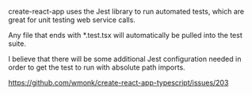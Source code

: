 create-react-app uses the Jest library to run automated tests, which are great for
unit testing web service calls.

Any file that ends with *.test.tsx will automatically be pulled into the test suite.

I believe that there will be some additional Jest configuration needed in order to
get the test to run with absolute path imports.

https://github.com/wmonk/create-react-app-typescript/issues/203